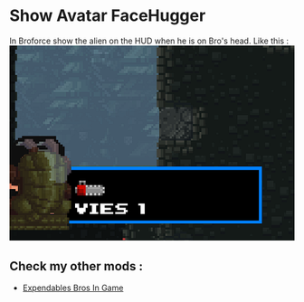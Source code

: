 # Show Avatar FaceHugger
 In Broforce show the alien on the HUD when he is on Bro's head.
 Like this :
 ![](.img/showcase.png?raw=true)

## Check my other mods :
 * [Expendables Bros In Game](https://github.com/Gorzon38/Expendables-Bros-In-Game)